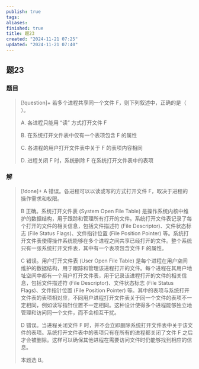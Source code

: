 ```yaml
---
publish: true
tags: 
aliases: 
finished: true
title: 题23
created: "2024-11-21 07:25"
updated: "2024-11-21 07:40"
---
```

## 题23
### 题目
> [!question]+
> 若多个进程共享同一个文件 F，则下列叙述中，正确的是（ ）。
> 
> A. 各进程只能用 “读” 方式打开文件 F
> 
> B. 在系统打开文件表中仅有一个表项包含 F 的属性
> 
> C. 各进程的用户打开文件表中关于 F 的表项内容相同
> 
> D. 进程关闭 F 时，系统删除 F 在系统打开文件表中的表项
### 解
> [!done]+
> A 错误。各进程可以以读或写的方式打开文件 F，取决于进程的操作需求和权限。
> 
> B 正确。系统打开文件表 (System Open File Table) 是操作系统内核中维护的数据结构，用于跟踪和管理所有打开的文件。系统打开文件表记录了每个打开的文件的相关信息，包括文件描述符 (File Descriptor)、文件状态标志 (File Status Flags)、文件指针位置 (File Position Pointer) 等。系统打开文件表使得操作系统能够在多个进程之间共享已经打开的文件。整个系统只有一张系统打开文件表，其中有一个表项包含文件 F 的属性。
> 
> C 错误。用户打开文件表 (User Open File Table) 是每个进程在用户空间维护的数据结构，用于跟踪和管理该进程打开的文件。每个进程在其用户地址空间中都有一个用户打开文件表，用于记录该进程打开的文件的相关信息，包括文件描述符 (File Descriptor)、文件状态标志 (File Status Flags)、文件指针位置 (File Position Pointer) 等。其中的表项与系统打开文件表的表项相对应，不同用户进程打开文件表关于同一个文件的表项不一定相同，例如读写指针位置不一定相同。这种设计使得多个进程能够独立地管理和访问同一个文件，而不会相互干扰。
> 
> D 错误。当进程关闭文件 F 时，并不会立即删除系统打开文件表中关于该文件的表项。系统打开文件表中的表项只有在所有的进程都关闭了文件 F 之后才会被删除。这样可以确保其他进程在需要访问文件时仍能够找到相应的信息。
> 
> 本题选 B。